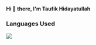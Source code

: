 <h4 align="left"> Hi 👋 there, I'm <a>Taufik Hidayatullah</a></h4>
<h3 align="left"> Languages Used </h3>
<a href="https://github.com/tafhdytllah?tab=repositories" align="left">
  <img src="https://github-readme-stats.vercel.app/api/top-langs/?username=tafhdytllah&layout=compact&bg_color=ffffff&text_color=333333">
</a>
